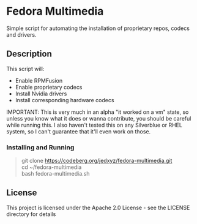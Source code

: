 <!--
SPDX-FileCopyrightText: 2025 Jed

SPDX-License-Identifier: Apache-2.0
-->

# Fedora Multimedia

Simple script for automating the installation of proprietary repos, codecs and drivers. 

## Description

This script will:
- Enable RPMFusion
- Enable proprietary codecs
- Install Nvidia drivers
- Install corresponding hardware codecs

IMPORTANT: This is very much in an alpha "it worked on a vm" state, so unless you know what it does or wanna contribute, you should be careful while running this. I also haven't tested this on any Silverblue or RHEL system, so I can't guarantee that it'll even work on those.

### Installing and Running

> git clone https://codeberg.org/jedxyz/fedora-multimedia.git  
> cd ~/fedora-multimedia  
> bash fedora-multimedia.sh  

## License

This project is licensed under the Apache 2.0 License - see the LICENSE directory for details
